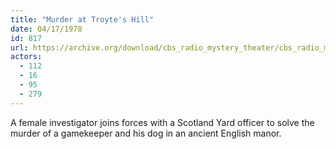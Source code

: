 ```yaml
---
title: "Murder at Troyte's Hill"
date: 04/17/1978
id: 817
url: https://archive.org/download/cbs_radio_mystery_theater/cbs_radio_mystery_theater-0801-0850.zip/cbs_radio_mystery_theater-0801-0850%2Fcbsrmt_0817_murder_at_troytes_hill.mp3
actors:
  - 112
  - 16
  - 95
  - 279
---
```

A female investigator joins forces with a Scotland Yard officer to solve the murder of a gamekeeper and his dog in an ancient English manor.